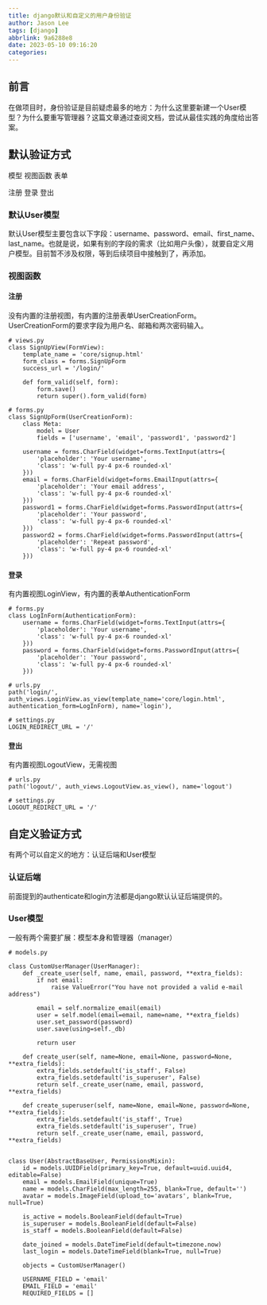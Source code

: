 ```yaml
---
title: django默认和自定义的用户身份验证
author: Jason Lee
tags: [django]
abbrlink: 9a6288e8
date: 2023-05-10 09:16:20
categories:
---
```


## 前言

在做项目时，身份验证是目前疑虑最多的地方：为什么这里要新建一个User模型？为什么要重写管理器？这篇文章通过查阅文档，尝试从最佳实践的角度给出答案。

## 默认验证方式

模型 视图函数 表单

注册 登录 登出

### 默认User模型

默认User模型主要包含以下字段：username、password、email、first_name、last_name。也就是说，如果有别的字段的需求（比如用户头像），就要自定义用户模型。目前暂不涉及权限，等到后续项目中接触到了，再添加。

### 视图函数

#### 注册

没有内置的注册视图，有内置的注册表单UserCreationForm。UserCreationForm的要求字段为用户名、邮箱和两次密码输入。

```
# views.py
class SignUpView(FormView):
    template_name = 'core/signup.html'
    form_class = forms.SignUpForm
    success_url = '/login/'

    def form_valid(self, form):
        form.save()
        return super().form_valid(form)

# forms.py
class SignUpForm(UserCreationForm):
    class Meta:
        model = User
        fields = ['username', 'email', 'password1', 'password2']

    username = forms.CharField(widget=forms.TextInput(attrs={
        'placeholder': 'Your username',
        'class': 'w-full py-4 px-6 rounded-xl'
    }))
    email = forms.CharField(widget=forms.EmailInput(attrs={
        'placeholder': 'Your email address',
        'class': 'w-full py-4 px-6 rounded-xl'
    }))
    password1 = forms.CharField(widget=forms.PasswordInput(attrs={
        'placeholder': 'Your password',
        'class': 'w-full py-4 px-6 rounded-xl'
    }))
    password2 = forms.CharField(widget=forms.PasswordInput(attrs={
        'placeholder': 'Repeat password',
        'class': 'w-full py-4 px-6 rounded-xl'
    }))
```

#### 登录

有内置视图LoginView，有内置的表单AuthenticationForm

```
# forms.py
class LogInForm(AuthenticationForm):
    username = forms.CharField(widget=forms.TextInput(attrs={
        'placeholder': 'Your username',
        'class': 'w-full py-4 px-6 rounded-xl'
    }))
    password = forms.CharField(widget=forms.PasswordInput(attrs={
        'placeholder': 'Your password',
        'class': 'w-full py-4 px-6 rounded-xl'
    }))

# urls.py
path('login/', auth_views.LoginView.as_view(template_name='core/login.html', authentication_form=LogInForm), name='login'),

# settings.py
LOGIN_REDIRECT_URL = '/'
```

#### 登出

有内置视图LogoutView，无需视图

```
# urls.py
path('logout/', auth_views.LogoutView.as_view(), name='logout')

# settings.py
LOGOUT_REDIRECT_URL = '/'
```

## 自定义验证方式

有两个可以自定义的地方：认证后端和User模型

### 认证后端

前面提到的authenticate和login方法都是django默认认证后端提供的。

### User模型

一般有两个需要扩展：模型本身和管理器（manager）

```
# models.py

class CustomUserManager(UserManager):
    def _create_user(self, name, email, password, **extra_fields):
        if not email:
            raise ValueError("You have not provided a valid e-mail address")

        email = self.normalize_email(email)
        user = self.model(email=email, name=name, **extra_fields)
        user.set_password(password)
        user.save(using=self._db)

        return user

    def create_user(self, name=None, email=None, password=None, **extra_fields):
        extra_fields.setdefault('is_staff', False)
        extra_fields.setdefault('is_superuser', False)
        return self._create_user(name, email, password, **extra_fields)

    def create_superuser(self, name=None, email=None, password=None, **extra_fields):
        extra_fields.setdefault('is_staff', True)
        extra_fields.setdefault('is_superuser', True)
        return self._create_user(name, email, password, **extra_fields)


class User(AbstractBaseUser, PermissionsMixin):
    id = models.UUIDField(primary_key=True, default=uuid.uuid4, editable=False)
    email = models.EmailField(unique=True)
    name = models.CharField(max_length=255, blank=True, default='')
    avatar = models.ImageField(upload_to='avatars', blank=True, null=True)

    is_active = models.BooleanField(default=True)
    is_superuser = models.BooleanField(default=False)
    is_staff = models.BooleanField(default=False)

    date_joined = models.DateTimeField(default=timezone.now)
    last_login = models.DateTimeField(blank=True, null=True)

    objects = CustomUserManager()

    USERNAME_FIELD = 'email'
    EMAIL_FIELD = 'email'
    REQUIRED_FIELDS = []
```

